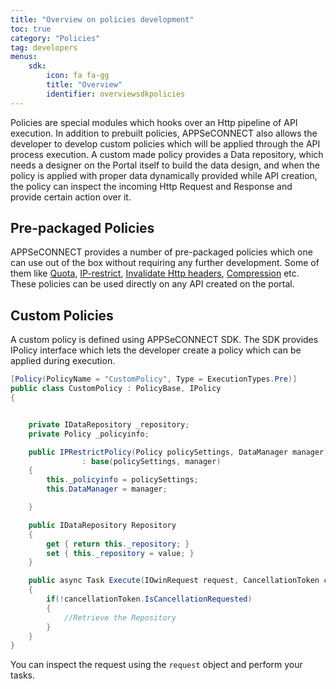```yaml
---
title: "Overview on policies development"
toc: true
category: "Policies"
tag: developers
menus:
    sdk: 
        icon: fa fa-gg
        title: "Overview"
        identifier: overviewsdkpolicies           
---
```

Policies are special modules which hooks over an Http pipeline of API execution. In addition to prebuilt policies,
APPSeCONNECT also allows the developer to develop custom policies which will be applied through the API process 
execution. A custom made policy provides a Data repository, which needs a designer on the Portal itself to build the 
data design, and when the policy is applied with proper data dynamically provided while API creation, 
the policy can inspect the incoming Http Request and Response and provide certain action over it. 

## Pre-packaged Policies

APPSeCONNECT provides a number of pre-packaged policies which one can use out of the box without requiring any further 
development. Some of them like [Quota](/api-management/Quota-Per-Key-Policy.), [IP-restrict](), [Invalidate Http headers](), [Compression]() etc. These policies can be used
directly on any API created on the portal. 

## Custom Policies

A custom policy is defined using APPSeCONNECT SDK. The SDK provides IPolicy interface which lets the developer create 
a policy which can be applied during execution. 

```csharp
[Policy(PolicyName = "CustomPolicy", Type = ExecutionTypes.Pre)]
public class CustomPolicy : PolicyBase, IPolicy
{


    private IDataRepository _repository;
    private Policy _policyinfo;

    public IPRestrictPolicy(Policy policySettings, DataManager manager) 
                : base(policySettings, manager)
    {
        this._policyinfo = policySettings;
        this.DataManager = manager;

    }

    public IDataRepository Repository
    {
        get { return this._repository; }
        set { this._repository = value; }
    }

    public async Task Execute(IOwinRequest request, CancellationToken cancellationToken)
    {
        if(!cancellationToken.IsCancellationRequested)
        {
            //Retrieve the Repository
        }
    }
}

```

You can inspect the request using the `request` object and perform your tasks. 